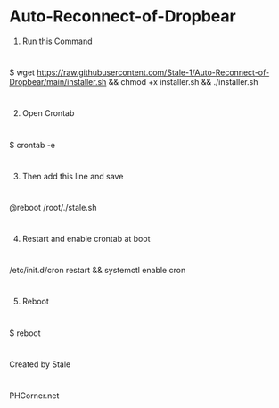 # Auto-Reconnect-of-Dropbear


1) Run this Command
#
$ wget https://raw.githubusercontent.com/Stale-1/Auto-Reconnect-of-Dropbear/main/installer.sh && chmod +x installer.sh && ./installer.sh
#
2) Open Crontab
#
$ crontab -e
#
3) Then add this line and save
#
@reboot /root/./stale.sh
#
4) Restart and enable crontab at boot
#
/etc/init.d/cron restart && systemctl enable cron
#
5) Reboot
#
$ reboot
#
#
Created by Stale
#
PHCorner.net

